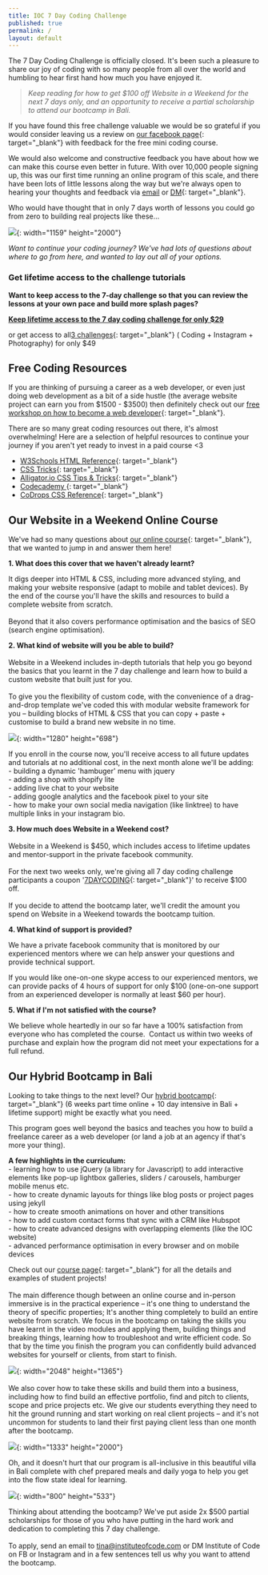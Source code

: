 ```yaml
---
title: IOC 7 Day Coding Challenge
published: true
permalink: /
layout: default
---
```


The 7 Day Coding Challenge is officially closed. It's been such a pleasure to share our joy of coding with so many people from all over the world and humbling to hear first hand how much you have enjoyed it.&nbsp;

> *Keep reading for how to get $100 off Website in a Weekend for the next 7 days only, and an opportunity to receive a partial scholarship to attend our bootcamp in Bali.*

If you have found this free challenge valuable we would be so grateful if you would consider leaving us a review on [our facebook page](http://facebook.com/instituteofcode){: target="_blank"} with feedback for the free mini coding course.

We would also welcome and constructive feedback you have about how we can make this course even better in future. With over 10,000 people signing up, this was our first time running an online program of this scale, and there have been lots of little lessons along the way but we're always open to hearing your thoughts and feedback via [email](mailto:hello@instituteofcode.com?subject=Feedback%20on%20Coding%20Challenge) or [DM](http://www.facebook.com/instituteofcode){: target="_blank"}.&nbsp;

Who would have thought that in only 7 days worth of lessons you could go from zero to building real projects like these…

![](/uploads/simple--2.png){: width="1159" height="2000"}

*Want to continue your coding journey? We've had lots of questions about where to go from here, and wanted to lay out all of your options.&nbsp;*

### Get lifetime access to the challenge tutorials

**Want to keep access to the 7-day challenge so that you can review the lessons at your own pace and build more splash pages?&nbsp;**

**[Keep lifetime access to the 7 day coding challenge for only $29](https://ioc.podia.com/?coupon=LOCKDOWN)&nbsp;**

or get access to all[3 challenges](https://ioc.podia.com/?coupon=LOCKDOWN){: target="_blank"} ( Coding + Instagram + Photography) for only $49

## **Free Coding Resources**

If you are thinking of pursuing a career as a web developer, or even just doing web development as a bit of a side hustle (the average website project can earn you from $1500 - $3500) then definitely check out our [free workshop on how to become a web developer](https://www.instituteofcode.com/resources/web-dev-workshop/){: target="_blank"}.&nbsp;

There are so many great coding resources out there, it's almost overwhelming\! Here are a selection of helpful resources to continue your journey if you aren't yet ready to invest in a paid course &lt;3&nbsp;

* [W3Schools HTML Reference](https://www.w3schools.com/tags/){: target="_blank"}
* [C](https://css-tricks.com/)[SS Tricks](https://css-tricks.com/){: target="_blank"}&nbsp;
* [Alligator.io CSS Tips & Tricks](https://alligator.io/css/){: target="_blank"}
* [Codecademy&nbsp;](https://www.codecademy.com/){: target="_blank"}
* [CoDrops CSS Reference](http://tympanus.net/codrops/css_reference/){: target="_blank"}

## Our Website in a Weekend Online Course&nbsp;

We've had so many questions about [our online course](https://www.instituteofcode.com/courses/web-dev-101/){: target="_blank"}, that we wanted to jump in and answer them here\!&nbsp;

**1\. What does this cover that we haven't already learnt?&nbsp;**

It digs deeper into HTML & CSS, including more advanced styling, and making your website responsive (adapt to mobile and tablet devices). By the end of the course you'll have the skills and resources to build a complete website from scratch.&nbsp;<br><br>Beyond that it also covers performance optimisation and the basics of SEO (search engine optimisation).&nbsp;

**2\. What kind of website will you be able to build?&nbsp;**<br><br>Website in a Weekend includes in-depth tutorials that help you go beyond the basics that you learnt in the 7 day challenge and learn how to build a custom website that built just for you.&nbsp;<br><br>To give you the flexibility of custom code, with the convenience of a drag-and-drop template we've coded this with modular website framework for you – building blocks of HTML & CSS that you can copy + paste + customise to build a brand new website in no time.&nbsp;

![](/uploads/screen-recording-2020-01-21-at-1-45-53-pm.gif){: width="1280" height="698"}

If you enroll in the course now, you'll receive access to all future updates and tutorials at no additional cost, in the next month alone we'll be adding:&nbsp;<br>\- building a dynamic 'hambuger' menu with jquery&nbsp;<br>\- adding a shop with shopify lite<br>\- adding live chat to your website<br>\- adding google analytics and the facebook pixel to your site&nbsp;<br>\- how to make your own social media navigation (like linktree) to have multiple links in your instagram bio.&nbsp;

**3\. How much does Website in a Weekend cost?&nbsp;**<br><br>Website in a Weekend is $450, which includes access to lifetime updates and mentor-support in the private facebook community.<br><br>For the next two weeks only, we're giving all 7 day coding challenge participants a coupon '[7DAYCODING](https://ioc.podia.com/web-dev-101?coupon=7DAYCODING){: target="_blank"}' to receive $100 off.&nbsp;<br><br>If you decide to attend the bootcamp later, we'll credit the amount you spend on Website in a Weekend towards the bootcamp tuition.&nbsp;

**4\. What kind of support is provided?&nbsp;**

We have a private facebook community that is monitored by our experienced mentors where we can help answer your questions and provide technical support.

If you would like one-on-one skype access to our experienced mentors, we can provide packs of 4 hours of support for only $100 (one-on-one support from an experienced developer is normally at least $60 per hour).&nbsp;

**5\. What if I'm not satisfied with the course?&nbsp;**

We believe whole heartedly in our so far have a 100% satisfaction from everyone who has completed the course. &nbsp;Contact us within two weeks of purchase and explain how the program did not meet your expectations for a full refund.&nbsp;

## Our Hybrid Bootcamp in Bali

Looking to take things to the next level? Our [hybrid bootcamp](http://www.instituteofcode.com/courses/web-dev){: target="_blank"} (6 weeks part time online + 10 day intensive in Bali + lifetime support) might be exactly what you need.&nbsp;

This program goes well beyond the basics and teaches you how to build a freelance career as a web developer (or land a job at an agency if that's more your thing).&nbsp;

**A few highlights in the curriculum:&nbsp;**<br>\- learning how to use jQuery (a library for Javascript) to add interactive elements like pop-up lightbox galleries, sliders / carousels, hamburger mobile menus etc.&nbsp;<br>\- how to create dynamic layouts for things like blog posts or project pages using jekyll<br>\- how to create smooth animations on hover and other transitions&nbsp;<br>\- how to add custom contact forms that sync with a CRM like Hubspot<br>\- how to create advanced designs with overlapping elements (like the IOC website)<br>\- advanced performance optimisation in every browser and on mobile devices&nbsp;

Check out our [course page](http://www.instituteofcode.com/courses/web-dev){: target="_blank"} for all the details and examples of student projects\!&nbsp;<br><br>The main difference though between an online course and in-person immersive is in the practical experience – it's one thing to understand the theory of specific properties; It's another thing completely to build an entire website from scratch. We focus in the bootcamp on taking the skills you have learnt in the video modules and applying them, building things and breaking things, learning how to troubleshoot and write efficient code. So that by the time you finish the program you can confidently build advanced websites for yourself or clients, from start to finish.&nbsp;

![](/images/21544120_1619366984782168_8914572262766507567_o.jpg){: width="2048" height="1365"}<br><br>We also cover how to take these skills and build them into a business, including how to find build an effective portfolio, find and pitch to clients, scope and price projects etc. We give our students everything they need to hit the ground running and start working on real client projects – and it's not uncommon for students to land their first paying client less than one month after the bootcamp.&nbsp;

![](/uploads/ioc-44.jpg){: width="1333" height="2000"}

Oh, and it doesn't hurt that our program is all-inclusive in this beautiful villa in Bali complete with chef prepared meals and daily yoga to help you get into the flow state ideal for learning.&nbsp;

![](/uploads/ioc-6.jpg){: width="800" height="533"}

Thinking about attending the bootcamp? We've put aside 2x $500 partial scholarships for those of you who have putting in the hard work and dedication to completing this 7 day challenge.&nbsp;<br><br>To apply, send an email to tina@instituteofcode.com or DM Institute of Code on FB or Instagram and in a few sentences tell us why you want to attend the bootcamp.&nbsp;